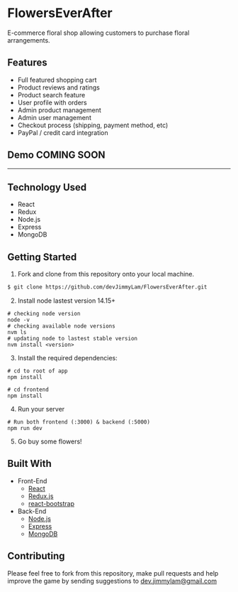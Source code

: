 
# FlowersEverAfter
E-commerce floral shop allowing customers to purchase floral arrangements.
## Features 
- Full featured shopping cart
- Product reviews and ratings
- Product search feature
- User profile with orders
- Admin product management
- Admin user management
- Checkout process (shipping, payment method, etc)
- PayPal / credit card integration
## Demo COMING SOON
<!-- <p align="center">
  <img src="./src/main/resources/images/DEMO_ticket tracker.gif">
</p> -->
<hr/>

## Technology Used 
- React
- Redux
- Node.js
- Express
- MongoDB


## Getting Started
1. Fork and clone from this repository onto your local machine.
```bash
$ git clone https://github.com/devJimmyLam/FlowersEverAfter.git
```
2. Install node lastest version 14.15+
```
# checking node version
node -v
# checking available node versions
nvm ls
# updating node to lastest stable version
nvm install <version>
```
3. Install the required dependencies:
```
# cd to root of app 
npm install

# cd frontend
npm install
```
4. Run your server
```
# Run both frontend (:3000) & backend (:5000)
npm run dev
```
5. Go buy some flowers!

## Built With
* Front-End
  * [React](https://reactjs.org/)
  * [Redux.js](https://redux.js.org/)
  * [react-bootstrap](https://react-bootstrap.github.io/)
* Back-End
  * [Node.js](https://www.oracle.com/java/technologies/)
  * [Express](https://expressjs.com/)
  * [MongoDB](https://www.mongodb.com/)

## Contributing
Please feel free to fork from this repository, make pull requests and help improve the game by sending suggestions to dev.jimmylam@gmail.com
